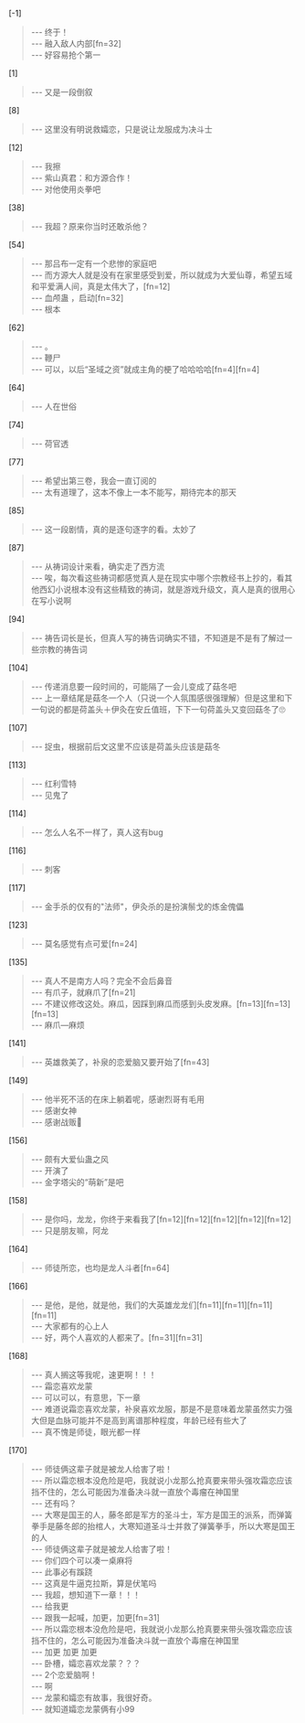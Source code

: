 
[-1] 
>--- 终于！<br>
>--- 融入敌人内部[fn=32]<br>
>--- 好容易抢个第一<br>

[1] 
>--- 又是一段倒叙<br>

[8] 
>--- 这里没有明说救孀恋，只是说让龙服成为决斗士<br>

[12] 
>--- 我擦<br>
>--- 紫山真君：和方源合作！<br>
>--- 对他使用炎拳吧<br>

[38] 
>--- 我超？原来你当时还敢杀他？<br>

[54] 
>--- 那吕布一定有一个悲惨的家庭吧<br>
>--- 而方源大人就是没有在家里感受到爱，所以就成为大爱仙尊，希望五域和平爱满人间，真是太伟大了，[fn=12]<br>
>--- 血颅蛊 ，启动[fn=32]<br>
>--- 根本<br>

[62] 
>--- 。<br>
>--- 鞭尸<br>
>--- 可以，以后“圣域之资”就成主角的梗了哈哈哈哈[fn=4][fn=4]<br>

[64] 
>--- 人在世俗<br>

[74] 
>--- 荷官透<br>

[77] 
>--- 希望出第三卷，我会一直订阅的<br>
>--- 太有道理了，这本不像上一本不能写，期待完本的那天<br>

[85] 
>--- 这一段剧情，真的是逐句逐字的看。太妙了<br>

[87] 
>--- 从祷词设计来看，确实走了西方流<br>
>--- 唉，每次看这些祷词都感觉真人是在现实中哪个宗教经书上抄的，看其他西幻小说根本没有这些精致的祷词，就是游戏升级文，真人是真的很用心在写小说啊<br>

[94] 
>--- 祷告词长是长，但真人写的祷告词确实不错，不知道是不是有了解过一些宗教的祷告词<br>

[104] 
>--- 传递消息要一段时间的，可能隔了一会儿变成了菇冬吧<br>
>--- 上一章结尾是菇冬一个人（只说一个人氛围感很强理解）但是这里和下一句说的都是荷盖头＋伊灸在安丘值班，下下一句荷盖头又变回菇冬了🙄<br>

[107] 
>--- 捉虫，根据前后文这里不应该是荷盖头应该是菇冬<br>

[113] 
>--- 红利雪特<br>
>--- 见鬼了<br>

[114] 
>--- 怎么人名不一样了，真人这有bug<br>

[116] 
>--- 刺客<br>

[117] 
>--- 金手杀的仅有的"法师"，伊灸杀的是扮演鬃戈的炼金傀儡<br>

[123] 
>--- 莫名感觉有点可爱[fn=24]<br>

[135] 
>--- 真人不是南方人吗？完全不会后鼻音<br>
>--- 有爪子，就麻爪了[fn=21]<br>
>--- 不建议修改这处。麻瓜，因踩到麻瓜而感到头皮发麻。[fn=13][fn=13][fn=13]<br>
>--- 麻爪—麻烦<br>

[141] 
>--- 英雄救美了，补泉的恋爱脑又要开始了[fn=43]<br>

[149] 
>--- 他半死不活的在床上躺着呢，感谢烈哥有毛用<br>
>--- 感谢女神<br>
>--- 感谢战贩🙏<br>

[156] 
>--- 颇有大爱仙蛊之风<br>
>--- 开演了<br>
>--- 金字塔尖的“萌新”是吧<br>

[158] 
>--- 是你吗，龙龙，你终于来看我了[fn=12][fn=12][fn=12][fn=12][fn=12]<br>
>--- 只是朋友嘛，阿龙<br>

[164] 
>--- 师徒所恋，也均是龙人斗者[fn=64]<br>

[166] 
>--- 是他，是他，就是他，我们的大英雄龙龙们[fn=11][fn=11][fn=11][fn=11]<br>
>--- 大家都有的心上人<br>
>--- 好，两个人喜欢的人都来了。[fn=31][fn=31]<br>

[168] 
>--- 真人搁这等我呢，速更啊！！！<br>
>--- 霜恋喜欢龙蒙<br>
>--- 可以可以，有意思，下一章<br>
>--- 难道说霜恋喜欢龙蒙，补泉喜欢龙服，那是不是意味着龙蒙虽然实力强大但是血脉可能并不是高到离谱那种程度，年龄已经有些大了<br>
>--- 真不愧是师徒，眼光都一样<br>

[170] 
>--- 师徒俩这辈子就是被龙人给害了啦！<br>
>--- 所以霜恋根本没危险是吧，我就说小龙那么抢真要来带头强攻霜恋应该挡不住的，怎么可能因为准备决斗就一直放个毒瘤在神国里<br>
>--- 还有吗？<br>
>--- 大寒是国王的人，藤冬郎是军方的圣斗士，军方是国王的派系，而弹簧拳手是藤冬郎的抬棺人，大寒知道圣斗士并救了弹簧拳手，所以大寒是国王的人<br>
>--- 师徒俩这辈子就是被龙人给害了啦！<br>
>--- 你们四个可以凑一桌麻将<br>
>--- 此事必有蹊跷<br>
>--- 这真是牛逼克拉斯，算是伏笔吗<br>
>--- 我超，想知道下一章！！！<br>
>--- 给我更<br>
>--- 跟我一起喊，加更，加更[fn=31]<br>
>--- 所以霜恋根本没危险是吧，我就说小龙那么抢真要来带头强攻霜恋应该挡不住的，怎么可能因为准备决斗就一直放个毒瘤在神国里<br>
>--- 加更 加更 加更<br>
>--- 卧槽，孀恋喜欢龙蒙？？？<br>
>--- 2个恋爱脑啊！<br>
>--- 啊<br>
>--- 龙蒙和孀恋有故事，我很好奇。<br>
>--- 就知道孀恋龙蒙俩有小99<br>
